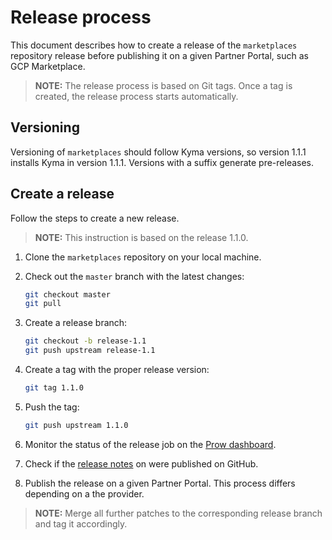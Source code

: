 # Release process

This document describes how to create a release of the `marketplaces` repository release before publishing it on a given Partner Portal, such as GCP Marketplace.

>**NOTE:** The release process is based on Git tags. Once a tag is created, the release process starts automatically.

## Versioning

Versioning of `marketplaces` should follow Kyma versions, so version 1.1.1 installs Kyma in version 1.1.1. Versions with a suffix generate pre-releases.

## Create a release

Follow the steps to create a new release.

>**NOTE:** This instruction is based on the release 1.1.0.

1. Clone the `marketplaces` repository on your local machine.

2. Check out the `master` branch with the latest changes:

    ```bash
    git checkout master
    git pull
    ```

3. Create a release branch:

    ```bash
   git checkout -b release-1.1
   git push upstream release-1.1
   ```

4. Create a tag with the proper release version:

    ```bash
    git tag 1.1.0
    ```

5. Push the tag:

    ```bash
    git push upstream 1.1.0
    ```

6. Monitor the status of the release job on the [Prow dashboard](https://status.build.kyma-project.io/?job=rel-marketplaces).

7. Check if the [release notes](https://github.com/kyma-incubator/marketplaces/releases) on were published on GitHub.

8. Publish the release on a given Partner Portal. This process differs depending on a the provider.

>**NOTE:** Merge all further patches to the corresponding release branch and tag it accordingly.
